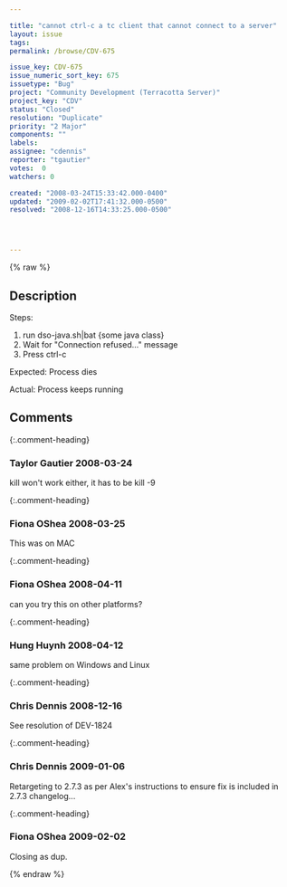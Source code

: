 ```yaml
---

title: "cannot ctrl-c a tc client that cannot connect to a server"
layout: issue
tags: 
permalink: /browse/CDV-675

issue_key: CDV-675
issue_numeric_sort_key: 675
issuetype: "Bug"
project: "Community Development (Terracotta Server)"
project_key: "CDV"
status: "Closed"
resolution: "Duplicate"
priority: "2 Major"
components: ""
labels: 
assignee: "cdennis"
reporter: "tgautier"
votes:  0
watchers: 0

created: "2008-03-24T15:33:42.000-0400"
updated: "2009-02-02T17:41:32.000-0500"
resolved: "2008-12-16T14:33:25.000-0500"




---
```


{% raw %}

## Description

<div markdown="1" class="description">

Steps:

1.  run dso-java.sh|bat \{some java class\}
2. Wait for "Connection refused..." message
3. Press ctrl-c

Expected:
Process dies

Actual:
Process keeps running



</div>

## Comments


{:.comment-heading}
### **Taylor Gautier** <span class="date">2008-03-24</span>

<div markdown="1" class="comment">

kill won't work either, it has to be kill -9

</div>


{:.comment-heading}
### **Fiona OShea** <span class="date">2008-03-25</span>

<div markdown="1" class="comment">

This was on MAC

</div>


{:.comment-heading}
### **Fiona OShea** <span class="date">2008-04-11</span>

<div markdown="1" class="comment">

can you try this on other platforms?

</div>


{:.comment-heading}
### **Hung Huynh** <span class="date">2008-04-12</span>

<div markdown="1" class="comment">

same problem on Windows and Linux

</div>


{:.comment-heading}
### **Chris Dennis** <span class="date">2008-12-16</span>

<div markdown="1" class="comment">

See resolution of DEV-1824

</div>


{:.comment-heading}
### **Chris Dennis** <span class="date">2009-01-06</span>

<div markdown="1" class="comment">

Retargeting to 2.7.3 as per Alex's instructions to ensure fix is included in 2.7.3 changelog...

</div>


{:.comment-heading}
### **Fiona OShea** <span class="date">2009-02-02</span>

<div markdown="1" class="comment">

Closing as dup.

</div>



{% endraw %}
